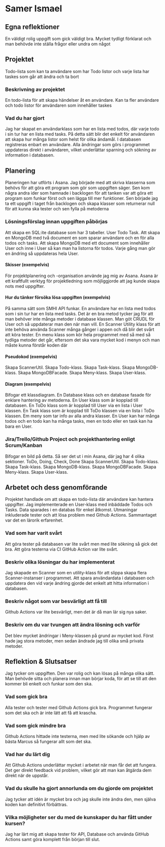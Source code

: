 # Samer Ismael

## Egna reflektioner
En väldigt rolig uppgift som gick väldigt bra. 
Mycket tydligt förklarat och man behövde inte ställa frågor eller undra om något

## Projektet
Todo-lista som kan ta användare som har Todo listor och varje lista har taskes som går att ändra och ta bort

### Beskrivning av projektet
En todo-lista för att skapa händelser åt en användare. 
Kan ta fler användare och todo listor för användaren som innehåller taskes 

### Vad du har gjort
Jag har skapat en användarklass som har en lista med todos, där varje todo i sin tur har en lista med tasks. 
På detta sätt blir det enkelt för användaren att skapa hur många listor som helst för olika ändamål. 
I databasen registreras enbart en användare. 
Alla ändringar som görs i programmet uppdateras direkt i användaren, vilket underlättar sparning och sökning av information i databasen.

## Planering
Planeringen har utförts i Asana. Jag började med att skriva klasserna som behövs för att göra ett program som gör som uppgiften säger. Sen kom några andra ider som hamnade i backlogen för att tanken var att göra ett program som funkar först och sen lägga till mer funktioner.
Sen började jag ta ett uppgift i taget från backlogen och skapa klasser som returnerar null för att kunna ska tester och sen fylla på metoderna

### Lösningsförslag innan uppgiften påbörjas
Att skapa en SQL:ite database som har 3 tabeller. User Todo Task.
Att skapa en MongoDB med två document en som sparar användare och en för alla todos och tasks.
Att skapa MongoDB med ett document som innehåller User och inne i User så kan man ha listorna för todos. Varje gång man gör en ändring så uppdateras hela User.

#### Skisser (exempelvis)
För projektplanering och -organisation använde jag mig av Asana. 
Asana är ett kraftfullt verktyg för projektledning som möjliggjorde att jag kunde skapa nots med uppgifter.

#### Hur du tänker försöka lösa uppgiften (exempelvis)
På samma sätt som SMHI API funkar. 
En användare har en lista med todos som i sin tur har en lista med tasks.
Det är en bra metod tycker jag för att man behöver inte många metoder i database klassen. 
Man göt CRUDL för User och så uppdaterar man den när man vill.
En Scanner Utility klass för att inte behöva använda Scanner många gånger i appen och då blir det svårt att köra tester.
En menu klass som kör hela programmet med så med så tydliga metoder det går, 
eftersom det ska vara mycket kod i menyn och man måste kunna förstår koden där

#### Pseudokod (exempelvis)
Skapa ScannerUtil.
Skapa Todo-klass.
Skapa Task-klass.
Skapa MongoDB-klass.
Skapa MongoDBFacade.
Skapa Meny-klass.
Skapa User-klass.

#### Diagram (exempelvis)
Bifogar ett klassdiagram.
En Database klass och en database fasade för enklare hantering av metoderna. 
En User klass som är kopplad till databasen.
En ToDo klass som är kopplad till User via en lista i User klassen.
En Task klass som är kopplad till ToDo klassen via en lista i ToDo klassen.
Em meny som tar info av alla andra klasser.
En User kan har många todos och en todo kan ha många tasks, men en todo eller en task kan ha bara en User.

### Jira/Trello/Github Project och projekthantering enligt Scrum/Kanban
Bifogar en bild på detta.
Så ser det ut i min Asana, där jag har 4 olika sektioner.
ToDo, Doing, Check, Done
Skapa ScannerUtil.
Skapa Todo-klass.
Skapa Task-klass.
Skapa MongoDB-klass.
Skapa MongoDBFacade.
Skapa Meny-klass.
Skapa User-klass.

## Arbetet och dess genomförande
Projektet handlade om att skapa en todo-lista där användare kan hantera uppgifter. 
Jag implementerade en User-klass med inbäddade Todos och Tasks. Data sparades i en databas för enkel åtkomst. 
Utmaningar inkluderade tester och att lösa problem med Github Actions. Sammantaget var det en lärorik erfarenhet.

### Vad som har varit svårt
Att göra tester på databasen var lite svårt men med lite sökning så gick det bra. 
Att göra testerna via CI GitHub Action var lite svårt.

### Beskriv olika lösningar du har implementerat
Jag skapade en Scanner som en utility-klass för att slippa skapa flera Scanner-instanser i programmet. 
Att spara användardata i databasen och uppdatera den vid varje ändring gjorde det enkelt att hitta information i databasen.

### Beskriv något som var besvärligt att få till
Github Actions var lite besvärligt, men det är då man lär sig nya saker.

### Beskriv om du var tvungen att ändra lösning och varför
Det blev mycket ändringar i Meny-klassen på grund av mycket kod. Först hade jag stora metoder, 
men sedan ändrade jag till olika små privata metoder.

## Reflektion & Slutsatser
Jag tycker om uppgiften. Den var rolig och kan lösas på många olika sätt. 
Man behövde sitta och planera innan man börjar koda, för att se till att den kommer bli enkelt och funkar som den ska.

### Vad som gick bra
Alla tester och tester med Github Actions gick bra. 
Programmet fungerar som det ska och är inte lätt att få att krascha.

### Vad som gick mindre bra
Github Actions hittade inte testerna, men med lite sökande och hjälp av bästa Marcus så fungerar allt som det ska.

### Vad har du lärt dig
Att Github Actions underlättar mycket i arbetet när man får det att fungera. 
Det ger direkt feedback vid problem, vilket gör att man kan åtgärda dem direkt när de uppstår.

### Vad du skulle ha gjort annorlunda om du gjorde om projektet
Jag tycker att idén är mycket bra och jag skulle inte ändra den, men själva koden kan definitivt förbättras.

### Vilka möjligheter ser du med de kunskaper du har fått under kursen?
Jag har lärt mig att skapa tester för API, Database och använda GitHub Actions samt göra komplett från början till slut.